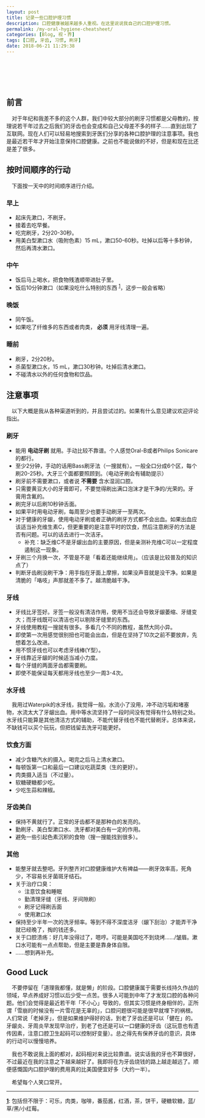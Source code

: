 ```yaml
---
layout: post
title: 记录一些口腔护理习惯
description: 口腔健康被越来越多人重视。在这里说说我自己的口腔护理习惯。
permalink: /my-oral-hygiene-cheatsheet/
categories: [Blog, 视・界]
tags: [口腔, 牙齿, 习惯, 刷牙]
date: 2018-06-21 11:29:38 
---
```


# 　

## 前言

　对于年纪和我差不多的这个人群，我们中较大部分的刷牙习惯都是父母教的，按理说若干年过去之后我们的牙齿也会变成和自己父母差不多的样子……直到出现了互联网。现在人们可以轻易地搜索到牙医们分享的各种口腔护理的注意事项。我也是最近若干年才开始注意保持口腔健康。之前也不能说做的不好，但是和现在比还是差了很多。

## 按时间顺序的行动

　下面按一天中的时间顺序进行介绍。

### 早上

-   起床先漱口，不刷牙。
-   接着去吃早餐。
-   吃完刷牙，2分20-30秒。
-   用美白型漱口水（吸附色素）15 mL，漱口50-60秒。吐掉以后等十多秒钟，然后再清水漱口。

### 中午

-   饭后马上喝水，把食物残渣顺带进肚子里。
-   饭后10分钟漱口（如果没吃什么特别的东西 <sup id="a1">[1](#f1)</sup>，这步一般会省略）

### 晚饭

-   同午饭。
-   如果吃了纤维多的东西或者肉类， **必须** 用牙线清理一遍。

### 睡前

-   刷牙，2分20秒。
-   杀菌型漱口水，15 mL，漱口30秒钟。吐掉后清水漱口。
-   不碰清水以外的任何食物和饮品。

## 注意事项

　以下大概是我从各种渠道听到的，并且尝试过的。如果有什么意见建议欢迎评论指出。

### 刷牙

-   能用 **电动牙刷** 就用。手动比较不靠谱。个人感觉Oral-B或者Philips Sonicare的都行。
-   至少2分钟，手动的话用Bass刷牙法（一搜就有）。一般全口分成6个区，每个刷20-25秒。大牙三个面都要照顾到。（电动牙刷会有辅助提示）
-   刷牙前不需要漱口，或者说 **不需要** 含水湿润口腔。
-   只需要黄豆大小的牙膏即可，不要觉得刷出满口泡沫才是干净的/光荣的。牙膏用含氟的。
-   刷完牙以后刷10秒钟舌面。
-   如果平时用电动牙刷，每周至少也要手动刷牙一至两次。
-   对于健康的牙龈，使用电动牙刷或者正确的刷牙方式都不会出血。如果出血应该适当补充维生素C，但更重要的是注意平时的饮食，然后注意刷牙的方法是否有问题。可以的话去进行一次洁牙。
    -   补充：缺乏维C不是牙龈出血的主要原因，但是亲测补充维C可以一定程度遏制这一现象。
-   牙刷三个月换一次，不管是不是「看着还能继续用」。（应该是比较普及的知识点了）
-   判断牙齿刷没刷干净：用手指在牙面上摩擦，如果没声音就是没干净。如果是清脆的「咯吱」声那就差不多了。越清脆越干净。

### 牙线

-   牙线比牙签好。牙签一般没有清洁作用，使用不当还会导致牙龈萎缩、牙缝变大；而牙线既可以清洁也可以剔除牙缝里的东西。
-   牙线使用教程一搜就有很多。多看几个不同的教程，虽然大同小异。
-   即使第一次用感觉很别扭也可能会出血，但是在坚持了10次之前不要放弃，先想着怎么改进。
-   用不惯牙线也可以考虑牙线棒(Y型）。
-   牙线靠近牙龈的时候适当减小力度。
-   每个牙缝的两面牙齿都需要刷。
-   即使不能保证每天都用牙线也至少一周3-4次。

### 水牙线

　我用过Waterpik的水牙线，我觉得一般。水流小了没用，冲不动污垢和堵塞物，水流太大了牙龈出血。用中等水流坚持了一段时间没有觉得有什么特别之处。水牙线只能算是其他清洁方式的辅助，不能代替牙线也不能代替刷牙。总体来说，不缺钱可以买个玩玩，但把钱留去洗牙可能更好。

### 饮食方面

-   减少含糖汽水的摄入。喝完之后马上清水漱口。
-   每顿饭第一口和最后一口建议吃蔬菜类（生的更好）。
-   肉类摄入适当（不过量）。
-   软糖硬糖都少吃。
-   少吃生蒜和辣椒。

### 牙齿美白

-   保持不黄就行了。正常的牙齿都不是那种白的发亮的。
-   勤刷牙、美白型漱口水、洗牙都对美白有一定的作用。
-   避免一些引起色素沉积的食物（搜一搜能找到很多）。

### 其他

-   能整牙就去整吧。牙列整齐对口腔健康维护大有裨益——刷牙效率高，死角少，不容易长牙菌斑牙结石。
-   关于治疗口臭：
    -   注意饮食和睡眠
    -   勤清理牙缝（牙线、牙间隙刷）
    -   刷牙记得刷舌面
    -   使用漱口水
-   保持至少半年一次的洗牙频率。等到不得不深度洁牙（龈下刮治）才能弄干净就已经晚了，掏的钱还多。
-   关于口腔溃疡：好几年没得过了，嗯哼。可能是美国吃不到烧烤……/皱眉。漱口水可能有一点点帮助，但是主要是靠身体自限。
-   ……想到再补充。

## Good Luck

　不要停留在「道理我都懂，就是懒」的阶段。口腔健康属于需要长线持久作战的领域，早点养成好习惯以后少受一点苦。很多人可能到中年了才发现口腔的各种问题。他们会觉得是最近若干年「不小心」导致的，但其实习惯是终身相伴的，正所谓「雪崩的时候没有一片雪花是无辜的」，口腔问题很可能是很早就埋下的祸根。人们常说「老掉牙」，但是如果维护得好的话，到老了牙齿还是可以「健在」的。牙龈炎、牙周炎早发现早治疗，到老了也还是可以一口健康的牙齿（这玩意也有遗传因素，注意口腔卫生起码可以控制好变量）。总之得先有保养牙齿的意识，具体的行动可以慢慢培养。

　我也不敢说我上面的都对，起码相对来说比较靠谱。说实话我的牙也不算很好，不过最近在我的注意之下越来越好了。我即将在为牙齿烧钱的路上越走越远了。顺便感慨国内口腔护理的费用真的比美国便宜好多（大约一半）。

　希望每个人笑口常开。

---

<b id="f1">[1](#a1)</b>: 包括但不限于：可乐，肉类，咖啡，番茄酱，红酒，茶，饼干，硬糖软糖，蓝/草/黑/小红莓。
